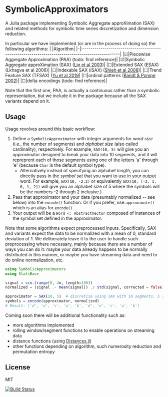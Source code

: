 # SymbolicApproximators
A Julia package implementing Symbolic Aggregate approXimation (SAX) and related methods for symbolic time series discretization and dimension reduction.

In particular we have implemented (or are in the process of doing so) the following algorithms:
| |Algorithm|
|-|:------------------------------------------------------------------------------------------------|
|☑|Piecewise Aggregate Approximation (PAA) (todo: find reference)|
|☑|Symbolic Aggregate approXimation (SAX) ([Lin et al 2003](https://www.cs.ucr.edu/~eamonn/SAX.pdf))|
|☐|Extended SAX (ESAX) (Lkhagva et al 2006)|
|☐|Indexable SAX (iSAX) ([Shieh et al 2008](https://www.cs.ucr.edu/~eamonn/iSAX.pdf))|
|☐|Trend Feature SAX (TFSAX) ([Yu et al 2019](https://arxiv.org/abs/1905.00421)|
|☐|ordinal patterns ([Bandt & Pompe 2002](https://pubmed.ncbi.nlm.nih.gov/12005759/))|
|☐|delta encodings (todo: find reference)|

Note that the first one, PAA, is actually a continuous rather than a symbolic representation, but we include it in the package because all the SAX variants depend on it.

## Usage
Usage revolves around this basic workflow:
1. Define a `SymbolicApproximator` with integer arguments for _word size_ (i.e., the number of segments) and _alphabet size_ (also called cardinality), respectively. For example, `SAX(10, 5)` will give you an approximator designed to break your data into 10 segments, and it will repreprent each of those segments using one of the letters 'a' through 'e' (because `Char` is the default symbol type).
    - Alternatively instead of specifying an alphabet _length_, you can directly pass in the _symbol set_ that you want to use in your output word. For example, `SAX(10, -2:2)` or equivalently `SAX(10, [-2, 1, 0, 1, 2])` will give you an alphabet size of 5 where the symbols will be the numbers -2 through 2 inclusive.)
2. Pass that approximator and your data (presumably normalized -- see below) into the `encode()` function. Or if you prefer, use `approximate()` which is an alias for `encode()`.
3. Your output will be a `Word <: AbstractVector` composed of instances of the symbol set defined in the approximator.

Note that some algorithms expect preprocessed inputs. Specifically, SAX and variants expect the data to be normalized with a mean of 0, standard deviation of 1. We deliberately leave it to the user to handle such preprocessing where necessary, mainly because there are a number of ways you can do it: maybe your data already happens to be normally distributed in this manner, or maybe you have streaming data and need to do online normalization, etc.

```julia
using SymbolicApproximators
using StatsBase

signal = sin.(range(0, 4π, length=100))
normalized = (signal .- mean(signal)) ./ std(signal, corrected = false)

approximator = SAX(10, 5)  # discretize using SAX with 10 segments, 5 symbols
symbols = encode(approximator, normalized)
# Result: ['d', 'e', 'c', 'a', 'b', 'd', 'e', 'c', 'a', 'b']
```

Coming soon there will be additional functionality such as:
- more algorithms implemented
- rolling window/segment functions to enable operations on streaming data
- distance functions (using [Distances.jl](https://github.com/JuliaStats/Distances.jl))
- other functions depending on algorithm, such numerosity reduction and permutation entropy

## License

MIT


[![Build Status](https://github.com/myersm0/SymbolicApproximators.jl/actions/workflows/CI.yml/badge.svg?branch=main)](https://github.com/myersm0/SymbolicApproximators.jl/actions/workflows/CI.yml?query=branch%3Amain)
